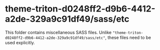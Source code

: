 # theme-triton-d0248ff2-d9b6-4412-a2de-329a9c91df49/sass/etc

This folder contains miscellaneous SASS files. Unlike `"theme-triton-d0248ff2-d9b6-4412-a2de-329a9c91df49/sass/etc"`, these files
need to be used explicitly.
